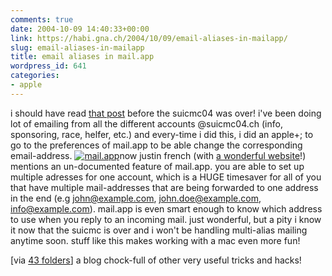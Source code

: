 ```yaml
---
comments: true
date: 2004-10-09 14:40:33+00:00
link: https://habi.gna.ch/2004/10/09/email-aliases-in-mailapp/
slug: email-aliases-in-mailapp
title: email aliases in mail.app
wordpress_id: 641
categories:
- apple
---
```


i should have read [that post](http://www.justinfrench.com/index.php?id=47) before the suicmc04 was over!
i've been doing lot of emailing from all the different accounts @suicmc04.ch (info, sponsoring, race, helfer, etc.) and every-time i did this, i did an apple+; to go to the preferences of mail.app to be able change the corresponding email-address.
[![mail.app](https://habi.gna.ch/blog/images/mail.app-tm.jpg)](https://habi.gna.ch/blog/images/mail.app.jpg)now justin french (with [a wonderful website](http://www.justinfrench.com/)!) mentions an un-documented feature of mail.app. you are able to set up multiple adresses for one account, which is a HUGE timesaver for all of you that have multiple mail-addresses that are being forwarded to one address in the end (e.g john@example.com, john.doe@example.com, info@example.com). mail.app is even smart enough to know which address to use when you reply to an incoming mail.
just wonderful, but a pity i know it now that the suicmc is over and i won't be handling multi-alias mailing anytime soon.
stuff like this makes working with a mac even more fun!

[via [43 folders](http://www.43folders.com/2004/10/adding_addl_ema.html)] a blog chock-full of other very useful tricks and hacks!
